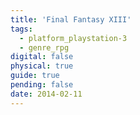 ```yaml
---
title: 'Final Fantasy XIII'
tags:
  - platform_playstation-3
  - genre_rpg
digital: false
physical: true
guide: true
pending: false
date: 2014-02-11
---
```

